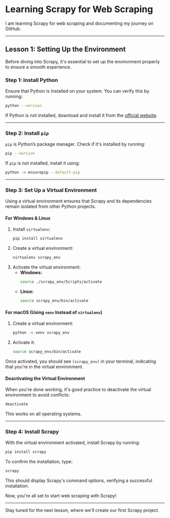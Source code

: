 # Learning Scrapy for Web Scraping

I am learning Scrapy for web scraping and documenting my journey on GitHub.

---

## Lesson 1: Setting Up the Environment

Before diving into Scrapy, it's essential to set up the environment properly to ensure a smooth experience.

### Step 1: Install Python

Ensure that Python is installed on your system. You can verify this by running:
```sh
python --version
```
If Python is not installed, download and install it from the [official website](https://www.python.org/downloads/).

---

### Step 2: Install `pip`

`pip` is Python’s package manager. Check if it's installed by running:
```sh
pip --version
```
If `pip` is not installed, install it using:
```sh
python -m ensurepip --default-pip
```

---

### Step 3: Set Up a Virtual Environment

Using a virtual environment ensures that Scrapy and its dependencies remain isolated from other Python projects.

#### For Windows & Linux
1. Install `virtualenv`:
   ```sh
   pip install virtualenv
   ```
2. Create a virtual environment:
   ```sh
   virtualenv scrapy_env
   ```
3. Activate the virtual environment:
   - **Windows:**
     ```sh
     source ./scrapy_env/Scripts/activate
     ```
   - **Linux:**
     ```sh
     source scrapy_env/bin/activate
     ```

#### For macOS (Using `venv` Instead of `virtualenv`)
1. Create a virtual environment:
   ```sh
   python -m venv scrapy_env
   ```
2. Activate it:
   ```sh
   source scrapy_env/bin/activate
   ```

Once activated, you should see `(scrapy_env)` in your terminal, indicating that you're in the virtual environment.

#### Deactivating the Virtual Environment
When you're done working, it's good practice to deactivate the virtual environment to avoid conflicts:
```sh
deactivate
```
This works on all operating systems.

---

### Step 4: Install Scrapy

With the virtual environment activated, install Scrapy by running:
```sh
pip install scrapy
```

To confirm the installation, type:
```sh
scrapy
```
This should display Scrapy's command options, verifying a successful installation.

Now, you're all set to start web scraping with Scrapy!

---

Stay tuned for the next lesson, where we'll create our first Scrapy project.